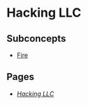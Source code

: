 # Hacking LLC

## Subconcepts
* [Fire](./FireHackingLlc.md)

## Pages
* [*Hacking* *LLC*](../1d2c8a62-92f9-41c9-be94-a8bf17628b4c.md)
